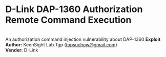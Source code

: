 # D-Link DAP-1360 Authorization Remote Command Execution
</br>An authorization command injection vulnerability about DAP-1360
**Exploit Author:** KeenSight Lab.Tgp (topsuchow@gmail.com)
</br>**Vender:** D-Link
